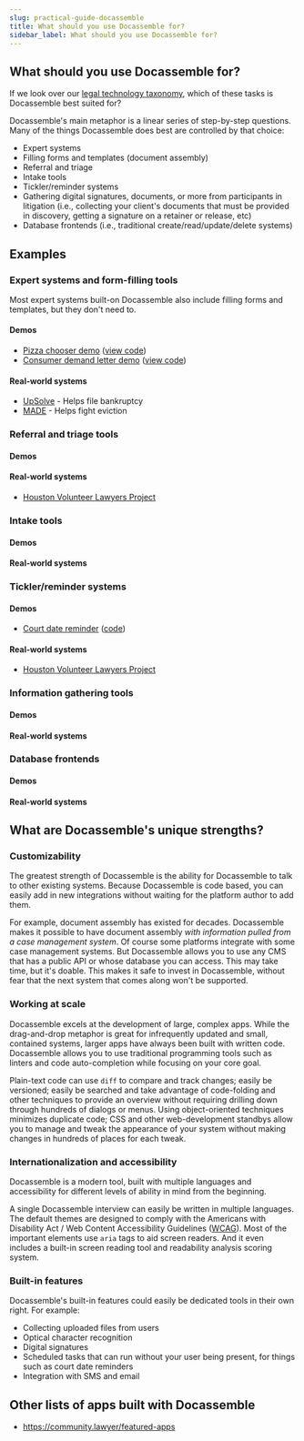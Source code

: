 ```yaml
---
slug: practical-guide-docassemble
title: What should you use Docassemble for?
sidebar_label: What should you use Docassemble for?
---
```


## What should you use Docassemble for?

If we look over our [legal technology taxonomy](legal-tech-overview/legal-tech-overview.md),
which of these tasks is Docassemble best suited for?

Docassemble's main metaphor is a linear series of step-by-step questions. Many of the things Docassemble does best are controlled by that choice: 

* Expert systems
* Filling forms and templates (document assembly)
* Referral and triage
* Intake tools
* Tickler/reminder systems
* Gathering digital signatures, documents, or more from participants in litigation (i.e., collecting your client's documents that must be provided in discovery, getting a signature on a retainer or release, etc)
* Database frontends (i.e., traditional create/read/update/delete systems)

## Examples

### Expert systems and form-filling tools

Most expert systems built-on Docassemble also include filling forms and templates, but they don't need to.

#### Demos

* [Pizza chooser demo](https://interviews-dev.gbls.org/interview?i=docassemble.GBLSDemos%3Adata%2Fquestions%2Fchatbot.yml) ([view code](https://github.com/GBLS/docassemble-workinggroup/blob/master/skeletons/chatbot.yml))
* [Consumer demand letter demo](https://interviews-dev.gbls.org/interview?i=docassemble.GBLSDemos%3Adata%2Fquestions%2Fdemand_letter.yml) ([view code](https://github.com/GBLS/docassemble-workinggroup/blob/master/skeletons/demand_letter.yml))

#### Real-world systems

* [UpSolve](https://upsolve.org/) - Helps file bankruptcy
* [MADE](https://www.gbls.org/MADE) - Helps fight eviction

### Referral and triage tools

#### Demos

#### Real-world systems

* [Houston Volunteer Lawyers Project](https://docassemble.makejusticehappen.org/interview?i=docassemble.TXProSeDivorceScreening%3Adata%2Fquestions%2FInterview.yml&new_session=1)

### Intake tools

#### Demos

#### Real-world systems

### Tickler/reminder systems

#### Demos

* [Court date reminder](https://interviews-dev.gbls.org/interview?i=docassemble.GBLSDemos%3Adata%2Fquestions%2Fsms_scheduled.yml) ([code](https://github.com/GBLS/docassemble-workinggroup/blob/master/skeletons/sms_scheduled.yml))

#### Real-world systems

* [Houston Volunteer Lawyers Project](https://docassemble.makejusticehappen.org/interview?i=docassemble.ProSeTextReminder%3Adata%2Fquestions%2FProSeTextReminder.yml&new_session=1)

### Information gathering tools

#### Demos

#### Real-world systems

### Database frontends

#### Demos

#### Real-world systems

## What are Docassemble's unique strengths?

### Customizability
The greatest strength of Docassemble is the ability for Docassemble to talk to other existing systems. Because Docassemble is code based, you can easily add in new integrations without waiting for the platform author to add them.

For example, document assembly has existed for decades. Docassemble makes it possible to have document assembly _with information pulled from a case management system_. Of course some platforms integrate with some case management systems. But Docassemble allows you to use any CMS that has a public API or whose database you can access. This may take time, but it's doable. This makes it safe to invest in Docassemble, without fear that the next system that comes along won't be supported.

### Working at scale
Docassemble excels at the development of large, complex apps. While the drag-and-drop metaphor is great for infrequently updated and small, contained systems, larger apps have always been built with written code. Docassemble allows you to use traditional programming tools such as linters and code auto-completion while focusing on your core goal. 

Plain-text code can use `diff` to compare and track changes; easily be versioned; easily be searched and take advantage of code-folding and other techniques to provide an overview without requiring drilling down through hundreds of dialogs or menus. Using object-oriented techniques minimizes duplicate code; CSS and other web-development standbys allow you to manage and tweak the appearance of your system without making changes in hundreds of places for each tweak.

### Internationalization and accessibility

Docassemble is a modern tool, built with multiple languages and accessibility for different levels of ability in mind from the beginning.

A single Docassemble interview can easily be written in multiple languages. The default themes are designed to comply with the Americans with Disability Act / Web Content Accessibility Guidelines ([WCAG](https://en.wikipedia.org/wiki/Web_Content_Accessibility_Guidelines)). Most of the important elements use `aria` tags to aid screen readers. And it even includes a built-in screen reading tool and readability analysis scoring system.

### Built-in features

Docassemble's built-in features could easily be dedicated tools in their own right. For example:

* Collecting uploaded files from users
* Optical character recognition
* Digital signatures
* Scheduled tasks that can run without your user being present, for things such as court date reminders
* Integration with SMS and email

## Other lists of apps built with Docassemble

* https://community.lawyer/featured-apps